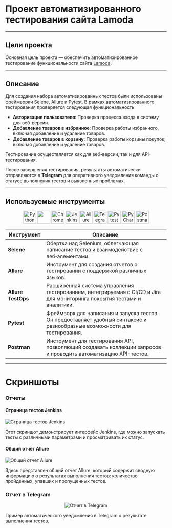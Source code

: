 # Проект автоматизированного тестирования сайта Lamoda

---
## Цели проекта

Основная цель проекта — обеспечить автоматизированное тестирование функциональности
сайта [Lamoda](https://lamoda.ru/). 

---

## Описание

Для создания набора автоматизированных тестов были использованы фреймворки Selene, Allure и Pytest. 
В рамках автоматизированного тестирования проверяется следующая функциональность:

- **Авторизация пользователя**: Проверка процесса входа в систему для веб-версии.
- **Добавление товаров в избранное**: Проверка работы избранного, включая добавление и удаление товаров.
- **Добавление товаров в корзину**: Проверка работы корзины покупок, включая добавление и удаление товаров.

Тестирование осуществляется как для веб-версии, так и для API-тестирования.

После завершения тестирования, результаты автоматически отправляются в **Telegram** для оперативного уведомления команды
о статусе выполнения тестов и выявленных проблемах.

---

## Используемые инструменты

<p align="center">
  <img src="https://img.icons8.com/color/48/000000/python.png" alt="Python Logo" height="40" width="40" />
  <img src="https://cdn.jsdelivr.net/gh/devicons/devicon@latest/icons/selenium/selenium-original.svg" height="40" width="40" />
  <img src="https://cdn.jsdelivr.net/gh/devicons/devicon@latest/icons/chrome/chrome-original-wordmark.svg" alt="Chrome Logo" height="40" width="40" />
  <img src="https://img.icons8.com/color/48/000000/jenkins.png" alt="Jenkins Logo" height="40" width="40" />
  <img src="https://avatars.githubusercontent.com/u/5879127?s=200&v=4" alt="Allure Logo" height="40" width="40" />
  <img src="https://img.icons8.com/color/48/000000/telegram-app.png" alt="Telegram Logo" height="40" width="40" />
  <img src="https://cdn.jsdelivr.net/gh/devicons/devicon@latest/icons/pytest/pytest-original.svg" alt="Pytest Logo" height="40" width="40" />
  <img src="https://img.icons8.com/color/48/000000/pycharm.png" alt="PyCharm Logo" height="40" width="40" />
<img src="https://cdn.jsdelivr.net/gh/devicons/devicon/icons/postman/postman-plain.svg" alt="Postman Logo" height="40" width="40" />
</p>

| Инструмент         | Описание                                                                                                                   |
|--------------------|----------------------------------------------------------------------------------------------------------------------------|
| **Selene**         | Обертка над Selenium, облегчающая написание тестов и взаимодействие с веб‑элементами.                                      |
| **Allure**         | Инструмент для создания отчетов о тестировании с поддержкой различных языков.                                              |
| **Allure TestOps** | Расширенная система управления тестированием, интегрируемая с CI/CD и Jira для мониторинга покрытия тестами и аналитики.   |                         |
| **Pytest**         | Фреймворк для написания и запуска тестов. Он предоставляет удобный синтаксис и разнообразные возможности для тестирования. |                               |
| **Postman**        | Инструмент для тестирования API, позволяющий создавать коллекции запросов и проводить автоматизацию API-тестов.            |


---

# Скриншоты

### Отчеты

#### Cтраница тестов Jenkins

![Cтраница тестов Jenkins]()

Этот скриншот демонстрирует интерфейс Jenkins, где можно запускать тесты с различными параметрами и просматривать их
статус.

#### Общий отчёт Allure

![Общий отчёт Allure]()

Здесь представлен общий отчет Allure, который содержит сводную информацию о результатах выполнения тестов: количество
пройденных, упавших и пропущенных тестов.


### Отчет в Telegram

   <p align="center">
      <img src="" alt="Отчет в Telegram"/>
   </p>

Пример автоматического уведомления в Telegram о результате выполнения тестов.
